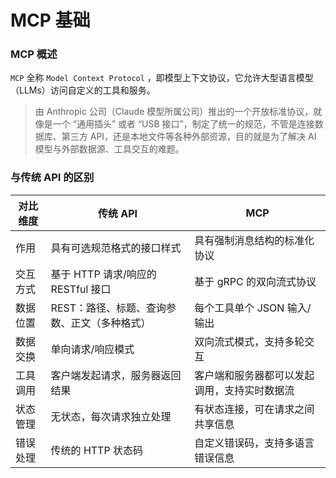 # MCP 基础

### MCP 概述

`MCP` 全称 `Model Context Protocol` ，即模型上下文协议，它允许大型语言模型（LLMs）访问自定义的工具和服务。

> 由 Anthropic 公司（Claude 模型所属公司）推出的一个开放标准协议，就像是一个 “通用插头” 或者 “USB 接口”，制定了统一的规范，不管是连接数据库、第三方 API，还是本地文件等各种外部资源，目的就是为了解决 AI 模型与外部数据源、工具交互的难题。

### 与传统 API 的区别

| 对比维度 | 传统 API                                     | MCP                                          |
| -------- | -------------------------------------------- | -------------------------------------------- |
| 作用     | 具有可选规范格式的接口样式                   | 具有强制消息结构的标准化协议                 |
| 交互方式 | 基于 HTTP 请求/响应的 RESTful 接口           | 基于 gRPC 的双向流式协议                     |
| 数据位置 | REST：路径、标题、查询参数、正文（多种格式） | 每个工具单个 JSON 输入/输出                  |
| 数据交换 | 单向请求/响应模式                            | 双向流式模式，支持多轮交互                   |
| 工具调用 | 客户端发起请求，服务器返回结果               | 客户端和服务器都可以发起调用，支持实时数据流 |
| 状态管理 | 无状态，每次请求独立处理                     | 有状态连接，可在请求之间共享信息             |
| 错误处理 | 传统的 HTTP 状态码                           | 自定义错误码，支持多语言错误信息             |
